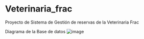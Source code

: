 # Veterinaria_frac
Proyecto de Sistema de Gestión de reservas de la Veterinaria Frac


Diagrama de la Base de datos
![image](https://github.com/JulioKrack/Veterinaria_frac/assets/67079712/234bc294-5af0-4078-bc63-f14b5b952565)
